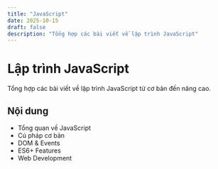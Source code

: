 ```yaml
---
title: "JavaScript"
date: 2025-10-15
draft: false
description: "Tổng hợp các bài viết về lập trình JavaScript"
---
```


# Lập trình JavaScript

Tổng hợp các bài viết về lập trình JavaScript từ cơ bản đến nâng cao.

## Nội dung

- Tổng quan về JavaScript
- Cú pháp cơ bản
- DOM & Events
- ES6+ Features
- Web Development
